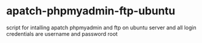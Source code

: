 # apatch-phpmyadmin-ftp-ubuntu
script for intalling apatch phpmyadmin and ftp on ubuntu server and all login credentials are username and password root
